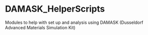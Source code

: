 # DAMASK_HelperScripts
Modules to help with set up and analysis using DAMASK (Dusseldorf Advanced Materials Simulation Kit)
